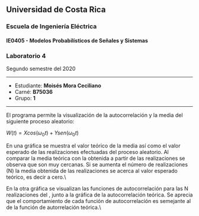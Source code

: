 ## Universidad de Costa Rica
### Escuela de Ingeniería Eléctrica
#### IE0405 - Modelos Probabilísticos de Señales y Sistemas
### Laboratorio 4

Segundo semestre del 2020

---

* Estudiante: **Moisés Mora Ceciliano**
* Carné: **B75036**
* Grupo: **1**

---

El programa permite la visualización de la autocorrelación y la media del siguiente proceso aleatorio:

$W(t) = Xcos(\omega_0 t)+Ysen(\omega_0 t)$

En una gráfica se muestra el valor teórico de la media así como el valor esperado de las realizaciones efectuadas del proceso aleatorio. Al comparar la media teórica con la obtenida a partir de las realizaciones se observa que son muy cercanas. Si se aumenta el número de realizaciones (N) la media obtenida de las realizaciones se acerca al valor esperado teórico, es decir a cero.\

En la otra gráfica se visualizan las funciones de autocorrelación para las N realizaciones del , junto a la gráfica de la autocorrelación teórica. Se aprecia que el comportamiento de cada función de autocorrelación es semejante al de la función de autorrelación teórica.\

